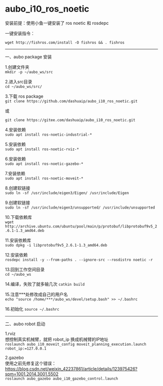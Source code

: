 # aubo_i10_ros_noetic

安装前提：使用小鱼一键安装了 ros noetic 和 rosdepc

一键安装指令：
```
wget http://fishros.com/install -O fishros && . fishros
```
---
一、aubo package 安装

1.创建文件夹  
```mkdir -p ~/aubo_ws/src```

2.进入src目录   
```cd ~/aubo_ws/src/```

3.下载 ros package  
```git clone https://github.com/dashuaip/aubo_i10_ros_noetic.git```

或  

```git clone https://gitee.com/dashuaip/aubo_i10_ros_noetic.git```

4.安装依赖  
```sudo apt install ros-noetic-industrial-*```

5.安装依赖  
```sudo apt install ros-noetic-rviz-*```

6.安装依赖  
```sudo apt install ros-noetic-gazebo-*```

7.安装依赖  
```sudo apt install ros-noetic-moveit-*```

8.创建软链接  
```sudo ln -sf /usr/include/eigen3/Eigen/ /usr/include/Eigen```

9.创建软链接  
```sudo ln -sf /usr/include/eigen3/unsupported/ /usr/include/unsupported```

10.下载依赖库   
```wget http://archive.ubuntu.com/ubuntu/pool/main/p/protobuf/libprotobuf9v5_2.6.1-1.3_amd64.deb```

11.安装依赖库   
```sudo dpkg -i libprotobuf9v5_2.6.1-1.3_amd64.deb```

12.安装依赖   
```rosdepc install -y --from-paths . --ignore-src --rosdistro noetic -r```

13.回到工作空间目录  
```cd ~/aubo_ws```

14.编译，失败了就多输几次
```catkin build```

15.注意***处修改成自己的用户名   
```echo "source /home/***/aubo_ws/devel/setup.bash" >> ~/.bashrc```

16.初始化
```source ~/.bashrc```

---
二、aubo robot 启动

1.rviz  
想控制真实机械臂，就把 robot_ip 换成机械臂的IP地址  
```roslaunch aubo_i10_moveit_config moveit_planning_execution.launch robot_ip:=127.0.0.1```

2.gazebo  
使用之前先修复这个错误：https://blog.csdn.net/weixin_42237861/article/details/123975426?spm=1001.2014.3001.5502  
```roslaunch aubo_gazebo aubo_i10_gazebo_control.launch```
